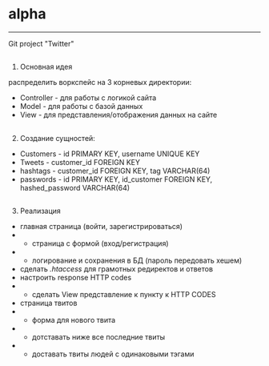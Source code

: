 # alpha 

------
Git project "Twitter"

##
1. Основная идея

распределить воркспейс на 3 корневых директории:
* Controller - для работы с логикой сайта
* Model - для работы с базой данных
* View - для представления/отображения данных на сайте
##

2. Создание сущностей:

* Customers - id PRIMARY KEY, username UNIQUE KEY
* Tweets - customer_id FOREIGN KEY
* hashtags - customer_id FOREIGN KEY, tag VARCHAR(64)
* passwords - id PRIMARY KEY, id_customer FOREIGN KEY, hashed_password VARCHAR(64)
##

3. Реализация
* главная страница (войти, зарегистрироваться)
* * страница с формой (вход/регистрация)
* * логирование и сохранения в БД (пароль передовать хешем)
* сделать *.htaccess* для грамотных редиректов и ответов
* настроить response HTTP codes
* * сделать View представление к пункту к HTTP CODES
* страница твитов
* * форма для нового твита
* * дотставать ниже все последние твиты
* * доставать твиты людей с одинаковыми тэгами
